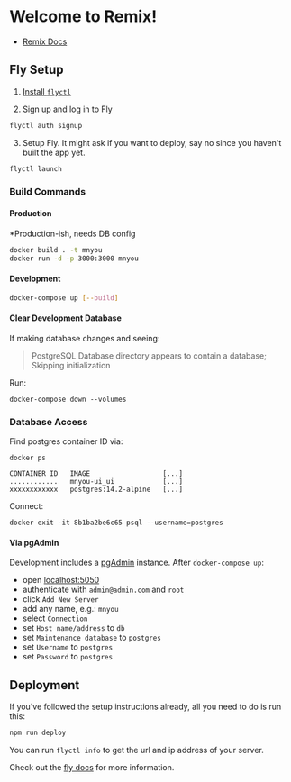 # Welcome to Remix!

- [Remix Docs](https://remix.run/docs)

## Fly Setup

1. [Install `flyctl`](https://fly.io/docs/getting-started/installing-flyctl/)

2. Sign up and log in to Fly

```sh
flyctl auth signup
```

3. Setup Fly. It might ask if you want to deploy, say no since you haven't built the app yet.

```sh
flyctl launch
```

### Build Commands

#### Production

*Production-ish, needs DB config

```sh
docker build . -t mnyou
docker run -d -p 3000:3000 mnyou
```

#### Development

```sh
docker-compose up [--build]
```

#### Clear Development Database

If making database changes and seeing:

> PostgreSQL Database directory appears to contain a database; Skipping initialization

Run:

```
docker-compose down --volumes
```

### Database Access

Find postgres container ID via:

```
docker ps

CONTAINER ID   IMAGE                  [...]
............   mnyou-ui_ui            [...]
xxxxxxxxxxxx   postgres:14.2-alpine   [...]
```

Connect:

```
docker exit -it 8b1ba2be6c65 psql --username=postgres
```

#### Via pgAdmin

Development includes a [pgAdmin](https://www.pgadmin.org) instance. After `docker-compose up`:

- open [localhost:5050](http://localhost:5050)
- authenticate with `admin@admin.com` and `root`
- click `Add New Server`
- add any name, e.g.: `mnyou`
- select `Connection`
- set `Host name/address` to `db`
- set `Maintenance database` to `postgres`
- set `Username` to `postgres`
- set `Password` to `postgres`

## Deployment

If you've followed the setup instructions already, all you need to do is run this:

```sh
npm run deploy
```

You can run `flyctl info` to get the url and ip address of your server.

Check out the [fly docs](https://fly.io/docs/getting-started/node/) for more information.
